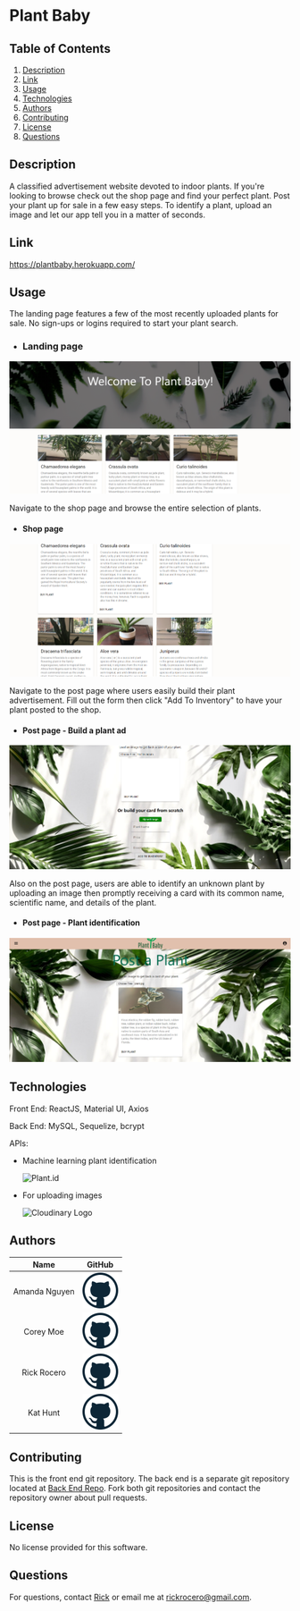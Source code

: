 # Plant Baby

## Table of Contents
1. [Description](#description)
2. [Link](#link)
3. [Usage](#usage)
4. [Technologies](#technologies)
5. [Authors](#authors)
6. [Contributing](#contributing)
7. [License](#license)
8. [Questions](#questions)

## Description
A classified advertisement website devoted to indoor plants. If you're looking to browse check out the shop page and find your perfect plant. Post your plant up for sale in a few easy steps. To identify a plant, upload an image and let our app tell you in a matter of seconds.  

## Link
https://plantbaby.herokuapp.com/

## Usage
The landing page features a few of the most recently uploaded plants for sale. No sign-ups or logins required to start your plant search. 
* ### Landing page
![landingPage](./public/images/landingPage.png)

Navigate to the shop page and browse the entire selection of plants.
* #### Shop page
![shopPage](./public/images/shopPage.png)

Navigate to the post page where users easily build their plant advertisement.  Fill out the form then click "Add To Inventory" to have your plant posted to the shop. 
* #### Post page -  Build a plant ad 
![buildCard](./public/images/buildCard.png)

Also on the post page, users are able to identify an unknown plant by uploading an image then promptly receiving a card with its common name, scientific name, and details of the plant. 
* #### Post page - Plant identification
![plantID](./public/images/plantID.png)

## Technologies
Front End: 
ReactJS, Material UI, Axios

Back End: 
MySQL, Sequelize, bcrypt

APIs: 
* Machine learning plant identification

    ![Plant.id](https://web.plant.id/wp-content/uploads/2019/05/logo.png)

* For uploading images

    ![Cloudinary Logo](https://cloudinary-res.cloudinary.com/image/upload/dpr_2.0,c_scale,f_auto,q_auto,w_156/cloudinary_logo_for_white_bg.svg)


## Authors
| Name | GitHub  |
| :--: | :-----: |
| Amanda Nguyen | [![GitHub](./public/images/github.png)](https://github.com/AmandaNguyenn) |
| Corey Moe | [![GitHub](./public/images/github.png)](https://github.com/moecory11) |
| Rick Rocero | [![GitHub](./public/images/github.png)](https://github.com/rickrocero) |
| Kat Hunt | [![GitHub](./public/images/github.png)](https://github.com/KKH-pixel) |

## Contributing
This is the front end git repository. The back end is a separate git repository located at [Back End Repo](https://github.com/rickrocero/Plant-Baby-Backend). Fork both git repositories and contact the repository owner about pull requests. 

## License
No license provided for this software.

## Questions
For questions, contact [Rick](https://github.com/rickrocero) or email me at rickrocero@gmail.com.